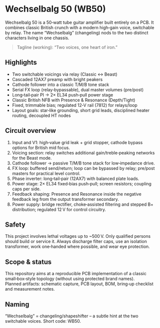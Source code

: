# Wechselbalg 50 (WB50)
Wechselbalg 50 is a 50‑watt tube guitar amplifier built entirely on a PCB. It combines classic British crunch with a modern high‑gain voice, switchable by relay. The name “Wechselbalg” (changeling) nods to the two distinct characters living in one chassis.

> Tagline (working): “Two voices, one heart of iron.”

## Highlights
- Two switchable voicings via relay (Classic ↔ Beast)
- Cascaded 12AX7 preamp with bright peakers
- Cathode follower into a classic T/M/B tone stack
- Serial FX loop (relay‑bypassable), dual master volumes (pre/post)
- Long‑tail‑pair PI → 2× EL34 push‑pull power stage
- Classic British NFB with Presence & Resonance (Depth/Tight)
- Fixed, trimmable bias; regulated 12‑V rail (7812) for relays/loop
- Layout goals: star‑like grounding, short grid leads, disciplined heater routing, decoupled HT nodes

## Circuit overview
1) Input and V1: high‑value grid leak + grid stopper, cathode bypass options for British mid focus.  
2) Voicing section: relay switches additional gain/treble‑peaking networks for the Beast mode.  
3) Cathode follower → passive T/M/B tone stack for low‑impedance drive.  
4) FX loop: buffered send/return; loop can be bypassed by relay; pre/post masters for practical level control.  
5) Phase inverter: long‑tail‑pair (12AX7) with balanced plate loads.  
6) Power stage: 2× EL34 fixed‑bias push‑pull; screen resistors; coupling caps per side.  
7) Feedback shaping: Presence and Resonance inside the negative feedback leg from the output transformer secondary.  
8) Power supply: bridge rectifier, choke‑assisted filtering and stepped B+ distribution; regulated 12 V for control circuitry.

## Safety
This project involves lethal voltages up to ~500 V. Only qualified persons should build or service it. Always discharge filter caps, use an isolation transformer, work one‑handed where possible, and wear eye protection.

## Scope & status
This repository aims at a reproducible PCB implementation of a classic small‑box‑style topology (without using protected brand names).  
Planned artifacts: schematic capture, PCB layout, BOM, bring‑up checklist and measurement notes.

## Naming
“Wechselbalg” = changeling/shapeshifter – a subtle hint at the two switchable voices. Short code: WB50.


